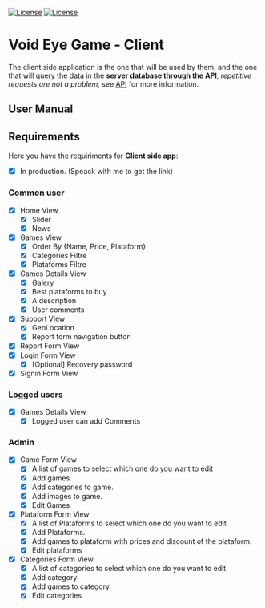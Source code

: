 [![License](https://img.shields.io/static/v1?label=See&message=Readme&color=informational&style=for-the-badge)](../)
[![License](https://img.shields.io/static/v1?label=See&message=API&color=informational&style=for-the-badge)](../void-eye-games-api)

# Void Eye Game - Client
The client side application is the one that will be used by them, and the one that will query the data in the **server database through the API**, *repetitive requests are not a problem*, see [API](../void-eye-games-api) for more information.

## User Manual


## Requirements
Here you have the requiriments for **Client side app**:
- [X] In production. (Speack with me to get the link)
### Common user
- [X] Home View
    - [X] Slider
    - [X] News
- [X] Games View
    - [X] Order By {Name, Price, Plataform}
    - [X] Categories Filtre
    - [X] Plataforms Filtre
- [X] Games Details View
    - [X] Galery
    - [X] Best plataforms to buy
    - [X] A description
    - [X] User comments
- [X] Support View
    - [X] GeoLocation
    - [X] Report form navigation button
- [X] Report Form View
- [X] Login Form View
    - [X] [Optional] Recovery password
- [X] Signin Form View

### Logged users
- [X] Games Details View
    - [X] Logged user can add Comments

### Admin
- [X] Game Form View
    - [X] A list of games to select which one do you want to edit
    - [X] Add games.
    - [X] Add categories to game.
    - [X] Add images to game.
    - [X] Edit Games
- [X] Plataform Form View
    - [X] A list of Plataforms to select which one do you want to edit
    - [X] Add Plataforms.
    - [X] Add games to plataform with prices and discount of the plataform.
    - [X] Edit plataforms
- [X] Categories Form View
    - [X] A list of categories to select which one do you want to edit
    - [X] Add category.
    - [X] Add games to category.
    - [X] Edit categories
